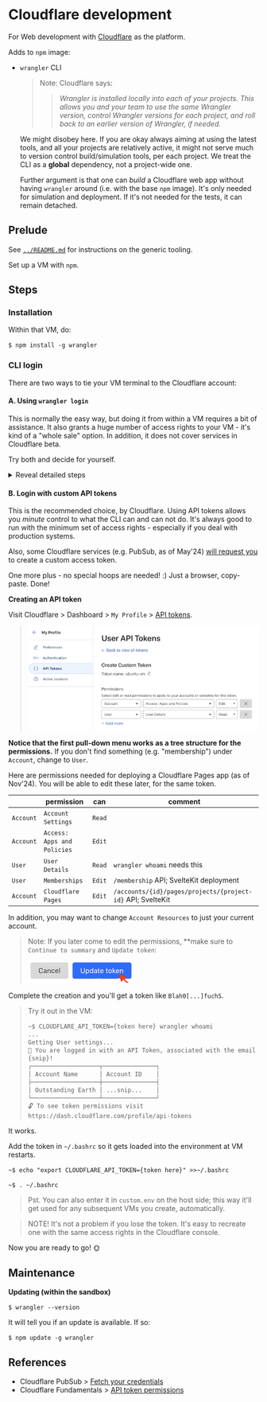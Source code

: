 # Cloudflare development

For Web development with [Cloudflare](https://www.cloudflare.com/developer-platform/) as the platform.
   
Adds to `npm` image:

- `wrangler` CLI

	>Note: Cloudflare says:
	>
	>>*Wrangler is installed locally into each of your projects. This allows you and your team to use the same Wrangler version, control Wrangler versions for each project, and roll back to an earlier version of Wrangler, if needed.*

	We might disobey here. If you are okay always aiming at using the latest tools, and all your projects
	are relatively active, it might not serve much to version control build/simulation tools, per each project. We treat the CLI as a **global**
	dependency, not a project-wide one.
	
	Further argument is that one can *build* a Cloudflare web app without
	having `wrangler` around (i.e. with the base `npm` image). It's only
	needed for simulation and deployment. If it's not needed for the tests,
	it can remain detached.


## Prelude

See [`../README.md`](../README.md) for instructions on the generic tooling.

Set up a VM with `npm`.


## Steps

### Installation

Within that VM, do:

```
$ npm install -g wrangler
```


### CLI login

There are two ways to tie your VM terminal to the Cloudflare account:

#### A. Using `wrangler login`

This is normally the easy way, but doing it from within a VM requires a bit of assistance. It also grants a huge number of access rights to your VM - it's kind of a "whole sale" option. In addition, it does not cover services in Cloudflare beta.

Try both and decide for yourself.

<details><summary>Reveal detailed steps</summary>
>
>To do the login dance, the port `8976` of the VM must be visible in your *host* as `localhost:8976` (so that a browser will reach it, after authentication).
>
>Run this:
>
>```
>$ MP_NAME=npm sh/login-fwd.sh
>...
>```
>
>The script sets up a port forward and instructs you to run the command `wrangler login browser=false` in the VM shell, while that port forward is active.
>
>Open the provided URL and Cloudflare lists the permissions you are about to give the VM:
>
>>![](.images/login-props.png)
>
>Once the VM states that login has succeeded, let the host script run to completion. It will remove the port forwarding.
</details>


#### B. Login with custom API tokens

This is the recommended choice, by Cloudflare. Using API tokens allows you *minute* control to what the CLI can and can not do. It's always good to run with the minimum set of access rights - especially if you deal with production systems.

Also, some Cloudflare services (e.g. PubSub, as of May'24) [will request you](https://developers.cloudflare.com/pub-sub/guide/#3-fetch-your-credentials) to create a custom access token.

One more plus - no special hoops are needed! :) Just a browser, copy-paste. Done!

**Creating an API token**

Visit Cloudflare > Dashboard > `My Profile` > [API tokens](https://dash.cloudflare.com/profile/api-tokens).

>![](.images/custom-api-token.png)         

**Notice that the first pull-down menu works as a tree structure for the permissions.** If you don't find something (e.g. "membership") under `Account`, change to `User`.

Here are permissions needed for deploying a Cloudflare Pages app (as of Nov'24). You will be able to edit these later, for the same token.

|           | permission                  | can    | comment                                                     |
|-----------|-----------------------------|--------|-------------------------------------------------------------|
| `Account` | `Account Settings`          | `Read` |                                                             |
| `Account` | `Access: Apps and Policies` | `Edit` |                                                             |
| `User`    | `User Details`              | `Read` | `wrangler whoami` needs this                                |
| `User`    | `Memberships`               | `Edit` | `/membership` API; SvelteKit deployment                     |
| `Account` | `Cloudflare Pages`          | `Edit` | `/accounts/{id}/pages/projects/{project-id}` API; SvelteKit |

<!--
|...|	do not be afraid to add more lines, above
-->

In addition, you may want to change `Account Resources` to just your current account.

>Note: 
>If you later come to edit the permissions, **make sure to `Continue to summary` and `Update token`:
>
> ![](.images/update-token.png) 

Complete the creation and you'll get a token like `Blah0[...]fuchS`.

>Try it out in the VM:
>
>```
>~$ CLOUDFLARE_API_TOKEN={token here} wrangler whoami
>...
>Getting User settings...
>👋 You are logged in with an API Token, associated with the email {snip}!
>┌───────────────────┬───────────────┐
>│ Account Name      │ Account ID    │
>├───────────────────┼───────────────┤
>│ Outstanding Earth │ ...snip...    │
>└───────────────────┴───────────────┘
>🔓 To see token permissions visit https://dash.cloudflare.com/profile/api-tokens
>```

It works.

Add the token in `~/.bashrc` so it gets loaded into the environment at VM restarts.

```
~$ echo "export CLOUDFLARE_API_TOKEN={token here}" >>~/.bashrc 
```

```
~$ . ~/.bashrc
```

>Pst. You can also enter it in `custom.env` on the host side; this way it'll get used for any subsequent VMs you create, automatically.

<p />

>NOTE! 
>It's not a problem if you lose the token. It's easy to recreate one with the same access rights in the Cloudflare console.

Now you are ready to go! 🌞

## Maintenance

**Updating (within the sandbox)**

```
$ wrangler --version
```

It will tell you if an update is available. If so:

```
$ npm update -g wrangler
```

## References

- Cloudflare PubSub > [Fetch your credentials](https://developers.cloudflare.com/pub-sub/guide/#3-fetch-your-credentials)
- Cloudflare Fundamentals > [API token permissions](https://developers.cloudflare.com/fundamentals/api/reference/permissions/)
